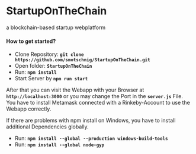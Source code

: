 # StartupOnTheChain
a blockchain-based startup webplatform

#### How to get started?

* Clone Repository: __`git clone https://github.com/smotschnig/StartupOnTheChain.git`__
* Open folder: __`StartupOnTheChain`__
* Run: __`npm install`__
* Start Server by __`npm run start`__

After that you can visit the Webapp with your Browser at __`http://localhost:3000`__ or you may change the Port in the __`server.js`__ File.
You have to install Metamask connected with a Rinkeby-Account to use the Webapp correctly. 

If there are problems with npm install on Windows, you have to install additional Dependencies globally.
* Run: __`npm install --global --production windows-build-tools`__
* Run: __`npm install --global node-gyp`__
